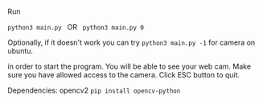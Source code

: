 Run 

```python3 main.py ``` OR ``` python3 main.py 0```

Optionally, if it doesn't work you can try 
``` python3 main.py -1 ``` 
for camera on ubuntu.


in order to start the program. You will be able to see your web cam. Make sure you have allowed access to the camera. Click ESC button to quit.

Dependencies: opencv2
```pip install opencv-python```
